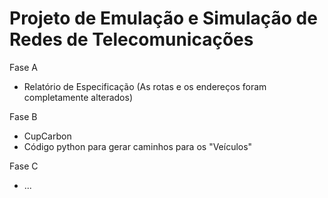# Projeto de Emulação e Simulação de Redes de Telecomunicações
Fase A
- Relatório de Especificação
(As rotas e os endereços foram completamente alterados)

Fase B
- CupCarbon
- Código python para gerar caminhos para os "Veículos"

Fase C
- ...

